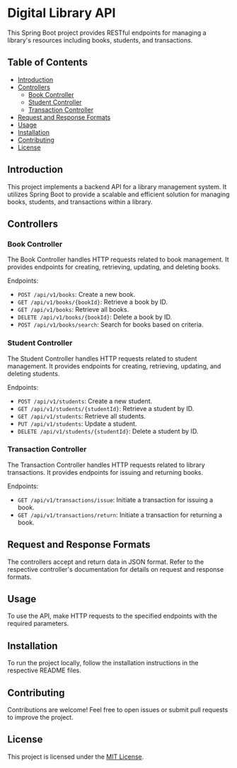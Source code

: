 # Digital Library API

This Spring Boot project provides RESTful endpoints for managing a library's resources including books, students, and transactions.

## Table of Contents

- [Introduction](#introduction)
- [Controllers](#controllers)
  - [Book Controller](#book-controller)
  - [Student Controller](#student-controller)
  - [Transaction Controller](#transaction-controller)
- [Request and Response Formats](#request-and-response-formats)
- [Usage](#usage)
- [Installation](#installation)
- [Contributing](#contributing)
- [License](#license)

## Introduction

This project implements a backend API for a library management system. It utilizes Spring Boot to provide a scalable and efficient solution for managing books, students, and transactions within a library.

## Controllers

### Book Controller

The Book Controller handles HTTP requests related to book management. It provides endpoints for creating, retrieving, updating, and deleting books.

Endpoints:
- `POST /api/v1/books`: Create a new book.
- `GET /api/v1/books/{bookId}`: Retrieve a book by ID.
- `GET /api/v1/books`: Retrieve all books.
- `DELETE /api/v1/books/{bookId}`: Delete a book by ID.
- `POST /api/v1/books/search`: Search for books based on criteria.

### Student Controller

The Student Controller handles HTTP requests related to student management. It provides endpoints for creating, retrieving, updating, and deleting students.

Endpoints:
- `POST /api/v1/students`: Create a new student.
- `GET /api/v1/students/{studentId}`: Retrieve a student by ID.
- `GET /api/v1/students`: Retrieve all students.
- `PUT /api/v1/students`: Update a student.
- `DELETE /api/v1/students/{studentId}`: Delete a student by ID.

### Transaction Controller

The Transaction Controller handles HTTP requests related to library transactions. It provides endpoints for issuing and returning books.

Endpoints:
- `GET /api/v1/transactions/issue`: Initiate a transaction for issuing a book.
- `GET /api/v1/transactions/return`: Initiate a transaction for returning a book.

## Request and Response Formats

The controllers accept and return data in JSON format. Refer to the respective controller's documentation for details on request and response formats.

## Usage

To use the API, make HTTP requests to the specified endpoints with the required parameters.

## Installation

To run the project locally, follow the installation instructions in the respective README files.

## Contributing

Contributions are welcome! Feel free to open issues or submit pull requests to improve the project.

## License

This project is licensed under the [MIT License](LICENSE).
